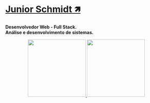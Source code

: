 # <b>[Junior Schmidt 🡽](https://www.linkedin.com/in/jrschmidtt/)</b>
<b>Desenvolvedor Web - Full Stack.</b><br>
<b>Análise e desenvolvimento de sistemas.</b>
<br>

<div align="center">
  <a href="https://github.com/jrschmidtt">
  <img height="180em" src="https://github-readme-stats.vercel.app/api?username=jrschmidtt&show_icons=true&theme=chartreuse-dark&include_all_commits=true&count_private=true"/>
  <img height="180em" src="https://github-readme-stats.vercel.app/api/top-langs/?username=jrschmidtt&layout=compact&langs_count=10&theme=chartreuse-dark&hide=c%23"/>
</div>


